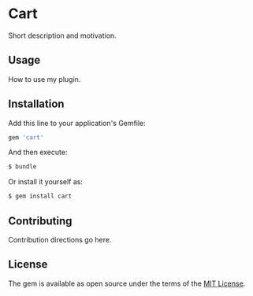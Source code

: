 # Cart
Short description and motivation.

## Usage
How to use my plugin.

## Installation
Add this line to your application's Gemfile:

```ruby
gem 'cart'
```

And then execute:
```bash
$ bundle
```

Or install it yourself as:
```bash
$ gem install cart
```

## Contributing
Contribution directions go here.

## License
The gem is available as open source under the terms of the [MIT License](http://opensource.org/licenses/MIT).
